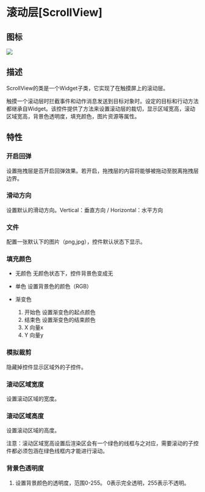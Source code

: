 # 滚动层[ScrollView]

## 图标

![](res/scroolview.png)

## 描述

ScrollView的类是一个Widget子类，它实现了在触摸屏上的滚动层。

触摸一个滚动层时拦截事件和动作消息发送到目标对象时。设定的目标和行动方法都继承自Widget。该控件提供了方法来设置滚动层的裁切，显示区域宽高，滚动区域宽高，背景色透明度，填充颜色，图片资源等属性。

## 特性



### 开启回弹

设置拖拽层是否开启回弹效果。若开启，拖拽层的内容将能够被拖动至脱离拖拽层边界。



### 滑动方向

设置默认的滑动方向。Vertical：垂直方向 / Horizontal：水平方向

### 文件

配置一张默认下的图片（png,jpg），控件默认状态下显示。


### 填充颜色

- 无颜色
无颜色状态下，控件背景色变成无
- 单色
设置背景色的颜色（RGB）
- 渐变色

	1.  开始色
	设置渐变色的起点颜色
	2.  结束色
	设置渐变色的结束颜色
	3.  X
	向量x
	4.  Y
	向量y

### 模拟裁剪

隐藏掉控件显示区域外的子控件。



### 滚动区域宽度

设置滚动区域的宽度。

### 滚动区域高度

设置滚动区域的高度。

注意：滚动区域宽高设置后渲染区会有一个绿色的线框与之对应，需要滚动的子控件都必须包涵在绿色线框内才能进行滚动。



### 背景色透明度

1. 设置背景颜色的透明度，范围0-255。 0表示完全透明，255表示不透明。
